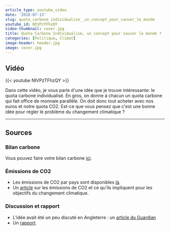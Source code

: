 ```yaml
---
article_type: youtube_video
date: '2018-07-13'
slug: quota_carbone_individualise__un_concept_pour_sauver_le_monde
youtube_id: NIVPzTFhzQY
video-thumbnail: cover.jpg
title: Quota Carbone Individualisé, un concept pour sauver le monde ?
categories: [Politique, Climat]
image-header: header.jpg
image: cover.jpg
---
```


## Vidéo

{{< youtube NIVPzTFhzQY >}}

Dans cette vidéo, je vous parle d'une idée que je trouve intéressante: le
quota carbone individualisé. En gros, on donne à chacun un quota carbone
qui fait office de monnaie parallèle. On doit donc tout acheter avec nos
euros et notre quota CO2. Est-ce que vous pensez que c'est une bonne idée
pour régler le problème du changement climatique ?


<hr>

## Sources

### Bilan carbone

Vous pouvez faire votre bilan carbone [ici](http://avenirclimatique.org/micmac/index.php#). 

### Émissions de CO2

- Les émissions de CO2 par pays sont disponibles [là](https://donnees.banquemondiale.org/indicateur/EN.ATM.CO2E.PC?year_high_desc=true). 
- Un [article](https://www.carbonbrief.org/what-global-co2-emissions-2016-mean-climate-change) sur les émissions de CO2 et ce qu’ils impliquent pour les objectifs du changement climatique.

### Discussion et rapport

- L’idée avait été un peu discuté en Angleterre : un [article du Guardian](https://www.theguardian.com/sustainable-business/personal-carbon-allowances-budgets) 
- Un [rapport](https://publications.parliament.uk/pa/cm200708/cmselect/cmenvaud/565/565.pdf).
